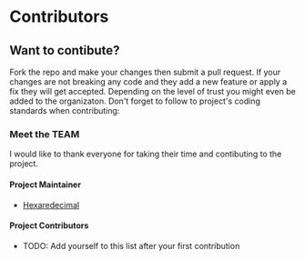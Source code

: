 # Contributors

## Want to contibute?
Fork the repo and make your changes then submit a pull request. If your changes are not breaking any code and they add a 
new feature or apply a fix they will get accepted. Depending on the level of trust you might even be added to the organizaton.
Don't forget to follow to project's coding standards when contributing:

### Meet the TEAM

I would like to thank everyone for taking their time and contibuting to the project. 

#### Project Maintainer
- [Hexaredecimal](https://github.com/hexaredecimal)

#### Project Contributors
- TODO: Add yourself to this list after your first contribution



